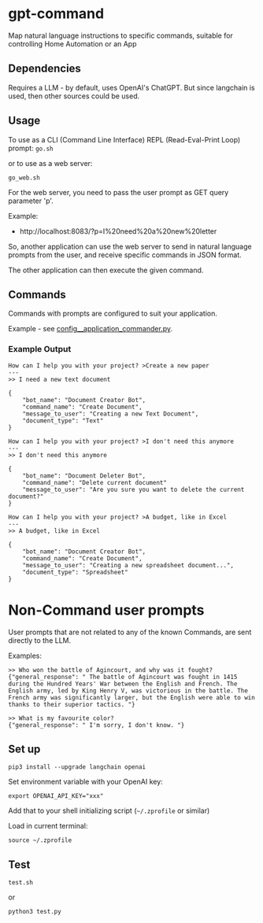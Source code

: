 # gpt-command
Map natural language instructions to specific commands, suitable for controlling Home Automation or an App

## Dependencies

Requires a LLM - by default, uses OpenAI's ChatGPT.
But since langchain is used, then other sources could be used.

## Usage

To use as a CLI (Command Line Interface) REPL (Read-Eval-Print Loop) prompt:
```go.sh```

or to use as a web server:

```go_web.sh```

For the web server, you need to pass the user prompt as GET query parameter 'p'.

Example:

- http://localhost:8083/?p=I%20need%20a%20new%20letter

So, another application can use the web server to send in natural language prompts from the user, and receive specific commands in JSON format.

The other application can then execute the given command.

## Commands

Commands with prompts are configured to suit your application.

Example - see [config__application_commander.py](config__application_commander.py).

### Example Output

```
How can I help you with your project? >Create a new paper
---
>> I need a new text document

{
    "bot_name": "Document Creator Bot",
    "command_name": "Create Document",
    "message_to_user": "Creating a new Text Document",
    "document_type": "Text"
}

How can I help you with your project? >I don't need this anymore
---
>> I don't need this anymore

{
    "bot_name": "Document Deleter Bot",
    "command_name": "Delete current document"
    "message_to_user": "Are you sure you want to delete the current document?"
}

How can I help you with your project? >A budget, like in Excel
---
>> A budget, like in Excel

{
    "bot_name": "Document Creator Bot",
    "command_name": "Create Document",
    "message_to_user": "Creating a new spreadsheet document...",
    "document_type": "Spreadsheet"
}
```

# Non-Command user prompts

User prompts that are not related to any of the known Commands, are sent directly to the LLM.

Examples:

```
>> Who won the battle of Agincourt, and why was it fought?
{"general_response": " The battle of Agincourt was fought in 1415 during the Hundred Years' War between the English and French. The English army, led by King Henry V, was victorious in the battle. The French army was significantly larger, but the English were able to win thanks to their superior tactics. "}
```

```
>> What is my favourite color?
{"general_response": " I'm sorry, I don't know. "}
```

## Set up

```
pip3 install --upgrade langchain openai
```

Set environment variable with your OpenAI key:

```
export OPENAI_API_KEY="xxx"
```

Add that to your shell initializing script (`~/.zprofile` or similar)

Load in current terminal:

```
source ~/.zprofile
```

## Test

`test.sh`

or

`python3 test.py`
